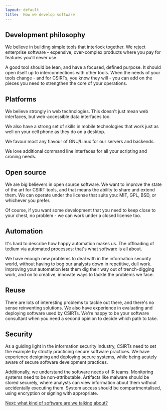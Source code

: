 ```yaml
---
layout: default
title:  How we develop software
---
```


## Development philosophy

We believe in building simple tools that interlock together. We reject enterprise software - expensive, over-complex products where you pay for features you'll never use.

A good tool should be lean, and have a focused, defined purpose. It should open itself up to interconnections with other tools. When the needs of your tools change - and for CSIRTs, you know they will - you can add on the pieces you need to strengthen the core of your operations.

## Platforms

We believe strongly in web technologies. This doesn't just mean web interfaces, but web-accessible data interfaces too.  

We also have a strong set of skills in mobile technologies that work just as well on your cell phone as they do on a desktop.

We favour most any flavour of GNU/Linux for our servers and backends. 

We love additional command line interfaces for all your scripting and croning needs.

## Open source

We are big believers in open source software. We want to improve the state of the art for CSIRT tools, and that means the ability to share and extend them.  We can operate under the license that suits you: MIT, GPL, BSD, or whichever you prefer. 

Of course, if you want some development that you need to keep close to your chest, no problem - we can work under a closed license too.

## Automation

It's hard to describe how happy automation makes us. The offloading of tedium via automated processes: that's what software is all about.

We have enough new problems to deal with in the information security world, without having to bog our analysts down in repetitive, dull work. Improving your automation lets them dig their way out of trench-digging work, and on to creative, innovate ways to tackle the problems we face.

## Reuse

There are lots of interesting problems to tackle out there, and there's no sense reinventing solutions. We also have experience in evaluating and deploying software used by CSIRTs. We're happy to be your software consultant when you need a second opinion to decide which path to take.

## Security

As a guiding light in the information security industry, CSIRTs need to set the example by strictly practicing secure software practices.  We have experience designing and deploying secure systems, while being acutely aware of secure software development practices.

Additionally, we understand the software needs of IR teams. Monitoring systems need to be non-attributable. Artifacts like malware should be stored securely, where analysts can view information about them without accidentally executing them.  System access should be compartmentalised, using encryption or signing with appropriate.

<p><a href="/examples">Next: what kind of software are we talking about?</a></p>
